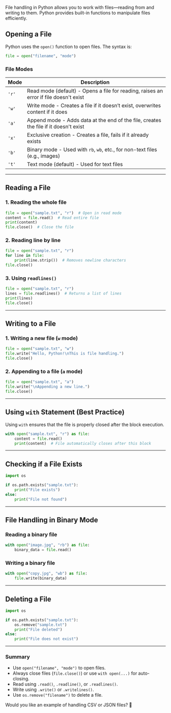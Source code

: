 File handling in Python allows you to work with files—reading from and writing to them. Python provides built-in functions to manipulate files efficiently.

## **Opening a File**
Python uses the `open()` function to open files. The syntax is:

```python
file = open("filename", "mode")
```

### **File Modes**
| Mode | Description |
|------|------------|
| `'r'`  | Read mode (default) - Opens a file for reading, raises an error if file doesn't exist |
| `'w'`  | Write mode - Creates a file if it doesn’t exist, overwrites content if it does |
| `'a'`  | Append mode - Adds data at the end of the file, creates the file if it doesn't exist |
| `'x'`  | Exclusive creation - Creates a file, fails if it already exists |
| `'b'`  | Binary mode - Used with `rb`, `wb`, etc., for non-text files (e.g., images) |
| `'t'`  | Text mode (default) - Used for text files |

---

## **Reading a File**
### **1. Reading the whole file**
```python
file = open("sample.txt", "r")  # Open in read mode
content = file.read()  # Read entire file
print(content)
file.close()  # Close the file
```

### **2. Reading line by line**
```python
file = open("sample.txt", "r")
for line in file:
    print(line.strip())  # Removes newline characters
file.close()
```

### **3. Using `readlines()`**
```python
file = open("sample.txt", "r")
lines = file.readlines()  # Returns a list of lines
print(lines)
file.close()
```

---

## **Writing to a File**
### **1. Writing a new file (`w` mode)**
```python
file = open("sample.txt", "w")
file.write("Hello, Python!\nThis is file handling.")
file.close()
```

### **2. Appending to a file (`a` mode)**
```python
file = open("sample.txt", "a")
file.write("\nAppending a new line.")
file.close()
```

---

## **Using `with` Statement (Best Practice)**
Using `with` ensures that the file is properly closed after the block execution.

```python
with open("sample.txt", "r") as file:
    content = file.read()
    print(content)  # File automatically closes after this block
```

---

## **Checking if a File Exists**
```python
import os

if os.path.exists("sample.txt"):
    print("File exists")
else:
    print("File not found")
```

---

## **File Handling in Binary Mode**
### **Reading a binary file**
```python
with open("image.jpg", "rb") as file:
    binary_data = file.read()
```

### **Writing a binary file**
```python
with open("copy.jpg", "wb") as file:
    file.write(binary_data)
```

---

## **Deleting a File**
```python
import os

if os.path.exists("sample.txt"):
    os.remove("sample.txt")
    print("File deleted")
else:
    print("File does not exist")
```

---

### **Summary**
- Use `open("filename", "mode")` to open files.
- Always close files (`file.close()`) or use `with open(...)` for auto-closing.
- Read using `.read()`, `.readline()`, or `.readlines()`.
- Write using `.write()` or `.writelines()`.
- Use `os.remove("filename")` to delete a file.

Would you like an example of handling CSV or JSON files? 🚀
